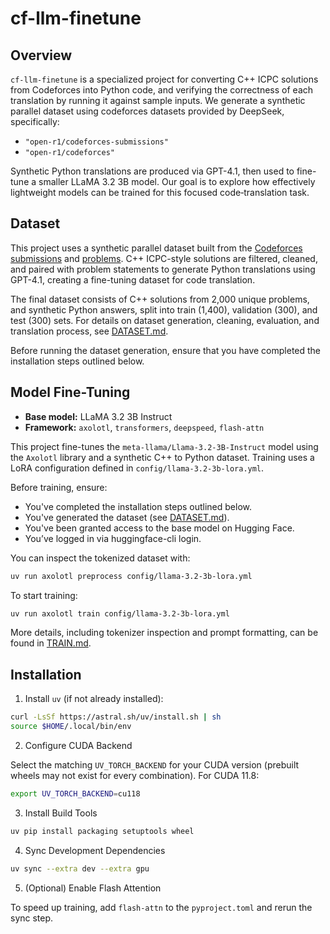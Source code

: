 # cf-llm-finetune

## Overview

`cf-llm-finetune` is a specialized project for converting C++ ICPC solutions from Codeforces into Python code, and verifying the correctness of each translation by running it against sample inputs. We generate a synthetic parallel dataset using codeforces datasets provided by DeepSeek, specifically:
- `"open-r1/codeforces-submissions"`
- `"open-r1/codeforces"`

Synthetic Python translations are produced via GPT-4.1, then used to fine-tune a smaller LLaMA 3.2 3B model. Our goal is to explore how effectively lightweight models can be trained for this focused code‐translation task.

## Dataset

This project uses a synthetic parallel dataset built from the [Codeforces submissions](https://huggingface.co/datasets/open-r1/-submissions) and [problems](https://huggingface.co/datasets/open-r1/codeforces). C++ ICPC-style solutions are filtered, cleaned, and paired with problem statements to generate Python translations using GPT-4.1, creating a fine-tuning dataset for code translation.

The final dataset consists of C++ solutions from 2,000 unique problems, and synthetic Python answers, split into train (1,400), validation (300), and test (300) sets. For details on dataset generation, cleaning, evaluation, and translation process, see [DATASET.md](./DATASET.md).

Before running the dataset generation, ensure that you have completed the installation steps outlined below.

## Model Fine-Tuning

- **Base model:** LLaMA 3.2 3B Instruct
- **Framework:** `axolotl`, `transformers`, `deepspeed`, `flash-attn`  

This project fine-tunes the `meta-llama/Llama-3.2-3B-Instruct` model using the `Axolotl` library and a synthetic C++ to Python dataset. Training uses a LoRA configuration defined in `config/llama-3.2-3b-lora.yml`.

Before training, ensure:
- You've completed the installation steps outlined below.
- You've generated the dataset (see [DATASET.md](./DATASET.md)).
- You've been granted access to the base model on Hugging Face.
- You’ve logged in via huggingface-cli login.

You can inspect the tokenized dataset with:
```bash
uv run axolotl preprocess config/llama-3.2-3b-lora.yml
```
To start training:
```bash
uv run axolotl train config/llama-3.2-3b-lora.yml
```
More details, including tokenizer inspection and prompt formatting, can be found in [TRAIN.md](./TRAIN.md).

## Installation

1. Install `uv` (if not already installed):  
```bash
curl -LsSf https://astral.sh/uv/install.sh | sh
source $HOME/.local/bin/env
```

2. Configure CUDA Backend

Select the matching `UV_TORCH_BACKEND` for your CUDA version (prebuilt wheels may not exist for every combination). For CUDA 11.8:

```bash
export UV_TORCH_BACKEND=cu118
```

3. Install Build Tools

```bash
uv pip install packaging setuptools wheel
```

4. Sync Development Dependencies

```bash
uv sync --extra dev --extra gpu
```

5. (Optional) Enable Flash Attention

To speed up training, add `flash-attn` to the `pyproject.toml` and rerun the sync step.


